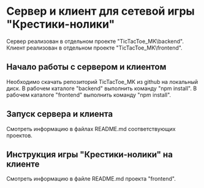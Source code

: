# Сервер и клиент для сетевой игры "Крестики-нолики"

Сервер реализован в отдельном проекте "TicTacToe_MK\backend".
Клиент реализован в отдельном проекте "TicTacToe_MK\frontend".

## Начало работы с сервером и клиентом

Необходимо скачать репозиторий TicTacToe_MK из github на локальный диск.
В рабочем каталоге "backend" выполнить команду "npm install".
В рабочем каталоге "frontend" выполнить команду "npm install".

## Запуск сервера и клиента

Смотреть информацию в файлах README.md соответствующих проектов.

## Инструкция игры "Крестики-нолики" на клиенте

Смотреть информацию в файлe README.md проекта "frontend".
